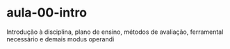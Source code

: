# aula-00-intro
Introdução à disciplina, plano de ensino, métodos de avaliação, ferramental necessário e demais modus operandi
